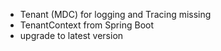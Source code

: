 - Tenant (MDC) for logging and Tracing missing
- TenantContext from Spring Boot
- upgrade to latest version